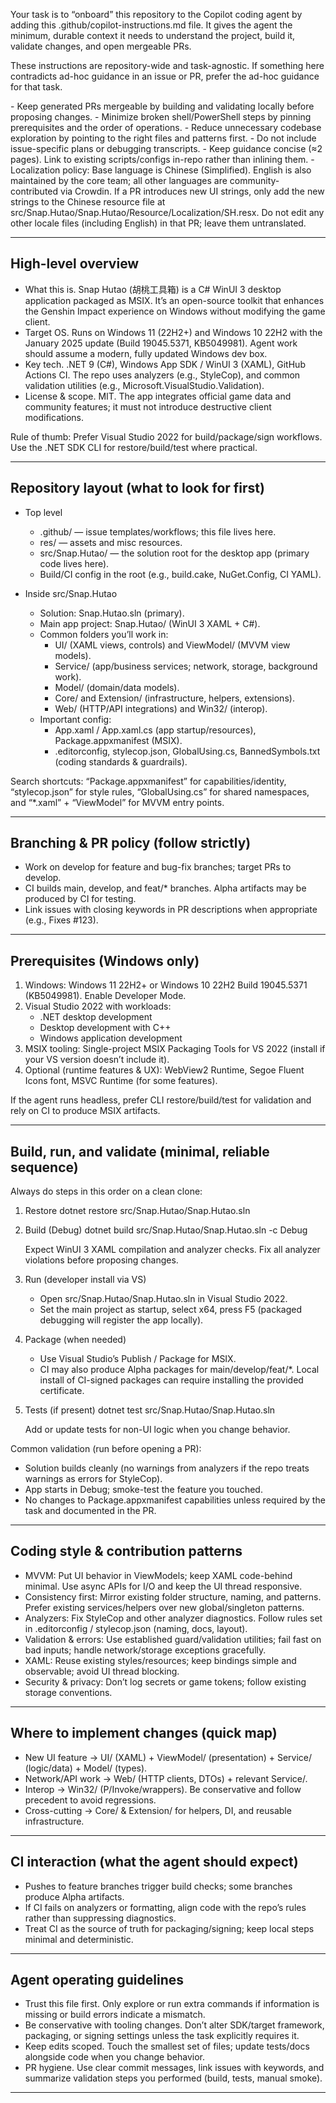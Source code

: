 Your task is to “onboard” this repository to the Copilot coding agent by adding this .github/copilot-instructions.md file. It gives the agent the minimum, durable context it needs to understand the project, build it, validate changes, and open mergeable PRs.

These instructions are repository-wide and task-agnostic. If something here contradicts ad-hoc guidance in an issue or PR, prefer the ad-hoc guidance for that task.

<Goals>
- Keep generated PRs mergeable by building and validating locally before proposing changes.
- Minimize broken shell/PowerShell steps by pinning prerequisites and the order of operations.
- Reduce unnecessary codebase exploration by pointing to the right files and patterns first.
</Goals>

<Limitations>
- Do not include issue-specific plans or debugging transcripts.
- Keep guidance concise (≈2 pages). Link to existing scripts/configs in-repo rather than inlining them.
- Localization policy: Base language is Chinese (Simplified). English is also maintained by the core team; all other languages are community-contributed via Crowdin. If a PR introduces new UI strings, only add the new strings to the Chinese resource file at src/Snap.Hutao/Snap.Hutao/Resource/Localization/SH.resx. Do not edit any other locale files (including English) in that PR; leave them untranslated.
</Limitations>

---

## High-level overview

- What this is. Snap Hutao (胡桃工具箱) is a C# WinUI 3 desktop application packaged as MSIX. It’s an open-source toolkit that enhances the Genshin Impact experience on Windows without modifying the game client.
- Target OS. Runs on Windows 11 (22H2+) and Windows 10 22H2 with the January 2025 update (Build 19045.5371, KB5049981). Agent work should assume a modern, fully updated Windows dev box.
- Key tech. .NET 9 (C#), Windows App SDK / WinUI 3 (XAML), GitHub Actions CI. The repo uses analyzers (e.g., StyleCop), and common validation utilities (e.g., Microsoft.VisualStudio.Validation).
- License & scope. MIT. The app integrates official game data and community features; it must not introduce destructive client modifications.

Rule of thumb: Prefer Visual Studio 2022 for build/package/sign workflows. Use the .NET SDK CLI for restore/build/test where practical.

---

## Repository layout (what to look for first)

- Top level
  - .github/ — issue templates/workflows; this file lives here.
  - res/ — assets and misc resources.
  - src/Snap.Hutao/ — the solution root for the desktop app (primary code lives here).
  - Build/CI config in the root (e.g., build.cake, NuGet.Config, CI YAML).

- Inside src/Snap.Hutao
  - Solution: Snap.Hutao.sln (primary).
  - Main app project: Snap.Hutao/ (WinUI 3 XAML + C#).
  - Common folders you’ll work in:
    - UI/ (XAML views, controls) and ViewModel/ (MVVM view models).
    - Service/ (app/business services; network, storage, background work).
    - Model/ (domain/data models).
    - Core/ and Extension/ (infrastructure, helpers, extensions).
    - Web/ (HTTP/API integrations) and Win32/ (interop).
  - Important config:
    - App.xaml / App.xaml.cs (app startup/resources), Package.appxmanifest (MSIX).
    - .editorconfig, stylecop.json, GlobalUsing.cs, BannedSymbols.txt (coding standards & guardrails).

Search shortcuts: “Package.appxmanifest” for capabilities/identity, “stylecop.json” for style rules, “GlobalUsing.cs” for shared namespaces, and “*.xaml” + “ViewModel” for MVVM entry points.

---

## Branching & PR policy (follow strictly)

- Work on develop for feature and bug-fix branches; target PRs to develop.
- CI builds main, develop, and feat/* branches. Alpha artifacts may be produced by CI for testing.
- Link issues with closing keywords in PR descriptions when appropriate (e.g., Fixes #123).

---

## Prerequisites (Windows only)

1) Windows: Windows 11 22H2+ or Windows 10 22H2 Build 19045.5371 (KB5049981). Enable Developer Mode.
2) Visual Studio 2022 with workloads:
   - .NET desktop development
   - Desktop development with C++
   - Windows application development
3) MSIX tooling: Single-project MSIX Packaging Tools for VS 2022 (install if your VS version doesn’t include it).
4) Optional (runtime features & UX): WebView2 Runtime, Segoe Fluent Icons font, MSVC Runtime (for some features).

If the agent runs headless, prefer CLI restore/build/test for validation and rely on CI to produce MSIX artifacts.

---

## Build, run, and validate (minimal, reliable sequence)

Always do steps in this order on a clean clone:

1) Restore
    dotnet restore src/Snap.Hutao/Snap.Hutao.sln

2) Build (Debug)
    dotnet build src/Snap.Hutao/Snap.Hutao.sln -c Debug

   Expect WinUI 3 XAML compilation and analyzer checks. Fix all analyzer violations before proposing changes.

3) Run (developer install via VS)
   - Open src/Snap.Hutao/Snap.Hutao.sln in Visual Studio 2022.
   - Set the main project as startup, select x64, press F5 (packaged debugging will register the app locally).

4) Package (when needed)
   - Use Visual Studio’s Publish / Package for MSIX.
   - CI may also produce Alpha packages for main/develop/feat/*. Local install of CI-signed packages can require installing the provided certificate.

5) Tests (if present)
    dotnet test src/Snap.Hutao/Snap.Hutao.sln

   Add or update tests for non-UI logic when you change behavior.

Common validation (run before opening a PR):
- Solution builds cleanly (no warnings from analyzers if the repo treats warnings as errors for StyleCop).
- App starts in Debug; smoke-test the feature you touched.
- No changes to Package.appxmanifest capabilities unless required by the task and documented in the PR.

---

## Coding style & contribution patterns

- MVVM: Put UI behavior in ViewModels; keep XAML code-behind minimal. Use async APIs for I/O and keep the UI thread responsive.
- Consistency first: Mirror existing folder structure, naming, and patterns. Prefer existing services/helpers over new global/singleton patterns.
- Analyzers: Fix StyleCop and other analyzer diagnostics. Follow rules set in .editorconfig / stylecop.json (naming, docs, layout).
- Validation & errors: Use established guard/validation utilities; fail fast on bad inputs; handle network/storage exceptions gracefully.
- XAML: Reuse existing styles/resources; keep bindings simple and observable; avoid UI thread blocking.
- Security & privacy: Don’t log secrets or game tokens; follow existing storage conventions.

---

## Where to implement changes (quick map)

- New UI feature → UI/ (XAML) + ViewModel/ (presentation) + Service/ (logic/data) + Model/ (types).
- Network/API work → Web/ (HTTP clients, DTOs) + relevant Service/.
- Interop → Win32/ (P/Invoke/wrappers). Be conservative and follow precedent to avoid regressions.
- Cross-cutting → Core/ & Extension/ for helpers, DI, and reusable infrastructure.

---

## CI interaction (what the agent should expect)

- Pushes to feature branches trigger build checks; some branches produce Alpha artifacts.
- If CI fails on analyzers or formatting, align code with the repo’s rules rather than suppressing diagnostics.
- Treat CI as the source of truth for packaging/signing; keep local steps minimal and deterministic.

---

## Agent operating guidelines

- Trust this file first. Only explore or run extra commands if information is missing or build errors indicate a mismatch.
- Be conservative with tooling changes. Don’t alter SDK/target framework, packaging, or signing settings unless the task explicitly requires it.
- Keep edits scoped. Touch the smallest set of files; update tests/docs alongside code when you change behavior.
- PR hygiene. Use clear commit messages, link issues with keywords, and summarize validation steps you performed (build, tests, manual smoke).

---